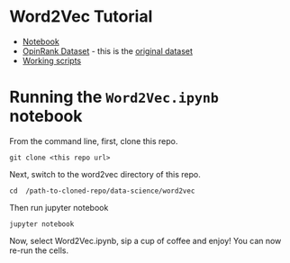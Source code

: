 # Word2Vec Tutorial

- [Notebook](Word2Vec.ipynb)
- [OpinRank Dataset](reviews_data.txt.gz) - this is the [original dataset](http://kavita-ganesan.com/entity-ranking-data/)
- [Working scripts](scripts/)

# Running the `Word2Vec.ipynb` notebook
From the command line, first, clone this repo.
```
git clone <this repo url>
```
Next, switch to the word2vec directory of this repo.
```
cd  /path-to-cloned-repo/data-science/word2vec
```
Then run jupyter notebook
```
jupyter notebook
```
Now, select Word2Vec.ipynb, sip a cup of coffee and enjoy! You can now re-run the cells.
